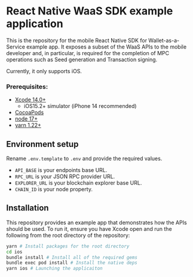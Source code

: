 # React Native WaaS SDK example application

This is the repository for the mobile React Native SDK for Wallet-as-a-Service example app.
It exposes a subset of the WaaS APIs to the mobile developer and, in particular, is
required for the completion of MPC operations such as Seed generation and Transaction signing.

Currently, it only supports iOS.

### Prerequisites:

- [Xcode 14.0+](https://developer.apple.com/xcode/)
  - iOS15.2+ simulator (iPhone 14 recommended)
- [CocoaPods](https://guides.cocoapods.org/using/getting-started.html)
- [node 17+](https://nodejs.org/en/download/)
- [yarn 1.22+](https://yarnpkg.com/getting-started/install)

## Environment setup

Rename `.env.template` to `.env` and provide the required values.

- `API_BASE` is your endpoints base URL.
- `RPC_URL` is your JSON RPC provider URL.
- `EXPLORER_URL` is your blockchain explorer base URL.
- `CHAIN_ID` is your node property.

## Installation

This repository provides an example app that demonstrates how the APIs should be used. To run it,
ensure you have Xcode open and run the following from the root directory of the repository:

```bash
yarn # Install packages for the root directory
cd ios
bundle install # Install all of the required gems
bundle exec pod install # Install the native deps
yarn ios # Launching the applicaiton
```
